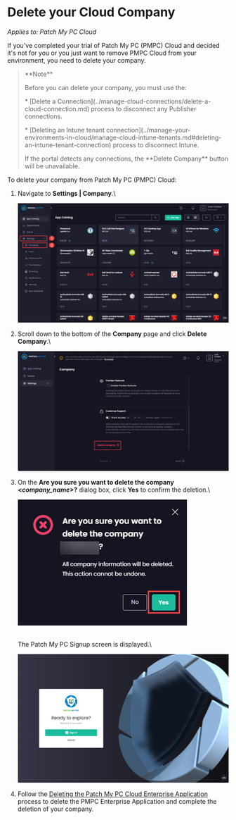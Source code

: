 # Delete your Cloud Company

_Applies to: Patch My PC Cloud_

If you've completed your trial of Patch My PC (PMPC) Cloud and decided it's not for you or you just want to remove PMPC Cloud from your environment, you need to delete your company.

> \*\*Note\*\*
>
> Before you can delete your company, you must use the:
>
> \* \[Delete a Connection]\(../manage-cloud-connections/delete-a-cloud-connection.md) process to disconnect any Publisher connections.
>
> \* \[Deleting an Intune tenant connection]\(../manage-your-environments-in-cloud/manage-cloud-intune-tenants.md#deleting-an-intune-tenant-connection) process to disconnect Intune.
>
> If the portal detects any connections, the \*\*Delete Company\*\* button will be unavailable.

To delete your company from Patch My PC (PMPC) Cloud:

1.  Navigate to **Settings | Company**.\\

    ![Navigating to "Settings | Company"](/_images/image-(597).png)
2.  Scroll down to the bottom of the **Company** page and click **Delete Company**.\\

    ![Scrolling down to the bottom of the "Company" page and clicking "Delete Company."](/_images/image-(598).png)
3.  On the **Are you sure you want to delete the company <**_**company\_name**_**>?** dialog box, click **Yes** to confirm the deletion.\\

    ![](/_images/image-(799).png)

    \
    The Patch My PC Signup screen is displayed.\\

    ![Patch My PC Signup screen](/_images/image-(800).png)
4. Follow the [Deleting the Patch My PC Cloud Enterprise Application](../delete-the-patch-my-pc-cloud-enterprise-application.md) process to delete the PMPC Enterprise Application and complete the deletion of your company.